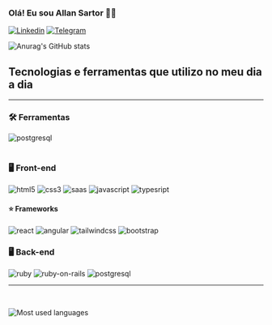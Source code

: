 ### Olá! Eu sou Allan Sartor 👨‍💻

[![Linkedin](https://img.shields.io/badge/LinkedIn-0077B5?style=for-the-badge&logo=linkedin&logoColor=white)]() [![Telegram](https://img.shields.io/badge/Telegram-2CA5E0?style=for-the-badge&logo=telegram&logoColor=white)]()

![Anurag's GitHub stats](https://github-readme-stats.vercel.app/api?username=Allan-Sartor&show_icons=true&theme=dracula)

## Tecnologias e ferramentas que utilizo no meu dia a dia

<hr>
<div style="display: inline_block">
  <h3>
    <strong>
      🛠️ Ferramentas
    </strong>
  </h3>
<img align="center" alt="postgresql" src="https://img.shields.io/badge/Visual_Studio_Code-0078D4?style=for-the-badge&logo=visual%20studio%20code&logoColor=white"/><br><br>

  <h3>
    <strong>
      🖥️ Front-end
    </strong>
  </h3>

  <img align="center" alt="html5" src="https://img.shields.io/badge/HTML5-E34F26?style=for-the-badge&logo=html5&logoColor=white"/>
  <img align="center" alt="css3" src="https://img.shields.io/badge/CSS3-1572B6?style=for-the-badge&logo=css3&logoColor=white"/>
  <img align="center" alt="saas" src="https://img.shields.io/badge/Sass-CC6699?style=for-the-badge&logo=sass&logoColor=white"/>
  <img align="center" alt="javascript" src="https://img.shields.io/badge/JavaScript-323330?style=for-the-badge&logo=javascript&logoColor=F7DF1E"/>
  <img align="center" alt="typesript" src="https://img.shields.io/badge/TypeScript-007ACC?style=for-the-badge&logo=typescript&logoColor=white"/>
  
  <h4>
    <strong>
      ⭐ Frameworks
    </strong>
  </h4>

  <img align="center" alt="react" src="https://img.shields.io/badge/React-20232A?style=for-the-badge&logo=react&logoColor=61DAFB"/>
  <img align="center" alt="angular" src="https://img.shields.io/badge/Angular-DD0031?style=for-the-badge&logo=angular&logoColor=white"/>
  <img align="center" alt="tailwindcss" src="https://img.shields.io/badge/Tailwind_CSS-38B2AC?style=for-the-badge&logo=tailwind-css&logoColor=white"/>
  <img align="center" alt="bootstrap" src="https://img.shields.io/badge/Bootstrap-563D7C?style=for-the-badge&logo=bootstrap&logoColor=white"/>

  <br>
  <h3>
    <strong>
      🖥️ Back-end
    </strong>
  </h3>

  <img align="center" alt="ruby" src="https://img.shields.io/badge/Ruby-CC342D?style=for-the-badge&logo=ruby&logoColor=white"/>
  <img align="center" alt="ruby-on-rails" src="https://img.shields.io/badge/Ruby_on_Rails-CC0000?style=for-the-badge&logo=ruby-on-rails&logoColor=white"/>
   <img align="center" alt="postgresql" src="https://img.shields.io/badge/PostgreSQL-316192?style=for-the-badge&logo=postgresql&logoColor=white"/>
</div>
<hr>
<br>

![Most used languages](https://github-readme-stats.vercel.app/api/top-langs/?username=Allan-Sartor&theme=dracula)


